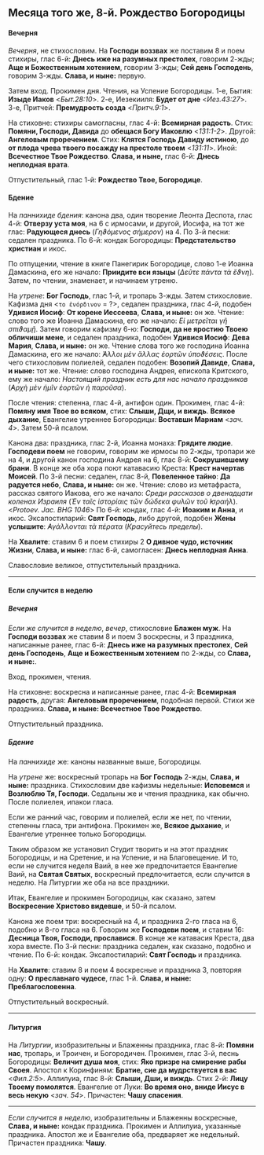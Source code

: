 
## Месяца того же, 8-й. Рождество Богородицы

#### Вечерня

*Вечерня*, не стихословим. На **Господи воззвах** же поставим 8 и поем стихиры, глас 6-й: 
**Днесь иже на разумных престолех**, говорим 2-жды; **Аще и Божественным хотением**, говорим 3-жды; 
**Сей день Господень**, говорим 3-жды. **Слава, и ныне:** первую.

Затем вход. Прокимен дня. Чтения, на Успение Богородицы. 1-е, Бытия: **Изыде Иаков** <*Быт.28:10*>. 
2-е, Иезекииля: **Будет от дне** <*Иез.43:27*>. 3-е, Притчей: **Премудрость созда** <*Притч.9:1*>. 

На стиховне: стихиры самогласны, глас 4-й: **Всемирная радость**. 
Стих: **Помяни, Господи, Давида** до **обещася Богу Иаковлю** <*131:1-2*>. 
Другой: **Ангеловым проречением**.
Стих: **Клятся Господь Давиду истиною**, до **от плода чрева твоего посажду на престоле твоем** <*131:11*>. 
Иной: **Всечестное Твое Рождество**. **Слава, и ныне,** глас 6-й: **Днесь неплодная врата**.

Отпустительный, глас 1-й: **Рождество Твое, Богородице**.

#### Бдение

На *паннихиде бдения*: канона два, один творение Леонта Деспота, глас 4-й: **Отверзу уста моя**, 
на 6 с ирмосами, и другой, Иосифа, на тот же глас: **Радующеся днесь** (*Γηϑόμενος σήμερον*) на 4. 
По 3-й песни: седален праздника. 
По 6-й: кондак Богородицы: **Предстательство христиан** и икос. 

По отпущении, чтение в книге Панегирик Богородице, слово 1-е Иоанна Дамаскина, его же начало: 
**Приидите вси языцы** (*Δεῦτε πάντα τὰ ἔϑνη*). Затем, по чтении, знаменает, и начинаем утреню.

На *утрене*: **Бог Господь**, глас 1-й, и тропарь 3-жды. 
Затем стихословие. Кафизма дня <`το ἐνόρδινον` = ?>, седален праздника, глас 4-й, подобен **Удивися Иосиф**: 
**От корене Иессеева**, **Слава, и ныне:** он же. Чтение: слово того же Иоанна Дамаскина, его же начало: 
*Εἰ μετρεῖται γῆ σπιϑαμῇ*. 
Затем говорим кафизму 6-ю: **Господи, да не яростию Твоею обличиши мене**, и седален праздника, 
подобен **Удивися Иосиф**: **Дева Мария**, **Слава, и ныне:** он же. Чтение слова того же господина 
Иоанна Дамаскина, его же начало: *̓́Αλλοι μὲν ἄλλας ἐορτῶν ὑποϑέσεις*. 
После чего стихословим полиелей, седален подобен: **Возопий Давиде**, **Слава, и ныне:** тот же. Чтение: 
слово господина Андрея, епископа Критского, ему же начало: *Настоящий праздник есть для нас начало праздников* 
(*̓Αρχὴ μὲν ἡμῖν ἑορτῶν ἡ παροῦσα*).  

После чтения: степенна, глас 4-й, антифон один. Прокимен, глас 4-й: **Помяну имя Твое во всяком**, 
стих: **Слыши, Дщи, и виждь**. **Всякое дыхание**, Евангелие утреннее Богородицы: **Воставши Мариам** <*зач. 4*>. 
Затем 50-й псалом. 

Канона два: праздника, глас 2-й, Иоанна монаха: **Грядите людие**. **Господеви поем** не говорим, 
говорим же ирмосы по 2-жды, тропари же на 4, и другой канон господина Андрея на 6, глас 8-й: 
**Сокрушившему брани**. В конце же оба хора поют катавасию Креста: **Крест начертав Моисей**. 
По 3-й песни: седален, глас 8-й, **Повеленное тайно**: **Да радуется небо**, **Слава, и ныне:** он же. 
Чтение: слово из метафраста, рассказ святого Иакова, его же начало: *Среди рассказов о двенадцати 
коленах Израиля* (*Ἐν ταῖς ἱστορίαις τῶν δώδεκα φυλῶν τοῦ ̓Ισραήλ*). <*Protoev. Jac. BHG 1046*> 
По 6-й: кондак, глас 4-й: **Иоаким и Анна**, и икос. 
Эксапостиларий: **Свят Господь**, либо другой, подобен **Жены услышите**: *̓Αγάλλονται τὰ πέρατα* 
(*Красуйтесь пределы*).

На **Хвалите**: ставим 6 и поем стихиры 2 **О дивное чудо, источник Жизни**, **Слава, и ныне:** 
глас 6-й, самогласен: **Днесь неплодная Анна**. 

Славословие великое, отпустительный праздника.

---

#### Если случится в неделю

##### Вечерня

*Если же случится в неделю*, *вечер*, стихословие **Блажен муж**. На **Господи воззвах** же 
ставим 8 и поем 3 воскресны, и 3 праздника, написанные ранее, глас 6-й: **Днесь иже на 
разумных престолех**, **Сей день Господень**, **Аще и Божественным хотением** по 2-жды, 
со **Слава, и ныне:**.

Вход, прокимен, чтения. 

На стиховне: воскресна и написанные ранее, глас 4-й: **Всемирная радость**, 
другая: **Ангеловым проречением**, подобная первой. Стихи же праздника. 
**Слава, и ныне: Всечестное Твое Рождество**. 

Отпустительный праздника. 

##### Бдение

На *паннихиде* же: каноны названные выше, Богородицы.

На *утрене* же: воскресный тропарь на **Бог Господь** 2-жды, **Слава, и ныне:** праздника. 
Стихословим две кафизмы недельные: **Исповемся** и **Возлюблю Тя, Господи**. Седальны же 
и чтения праздника, как обычно. После полиелея, ипакои гласа. 

Если же ранний час, говорим и полиелей, если же нет, по чтении, степенны гласа, три антифона. 
Прокимен же, **Всякое дыхание**, и Евангелие утреннее только Богородицы. 

Таким образом же установил Студит творить и на этот праздник Богородицы, и на Сретение, и 
на Успение, и на Благовещение. И то, если не случится неделя Ваий, в нее же предпочитается 
Евангелие Ваий, на **Святая Святых**, воскресный предпочитается, если случится в неделю. 
На Литургии же оба на все праздники.   

Итак, Евангелие и прокимен Богородицы, как сказано, затем **Воскресение Христово видевше**, 
и 50-й псалом.

Канона же поем три: воскресный на 4, и праздника 2-го гласа на 6, подобно и 8-го гласа 
на 6. Говорим же **Господеви поем**, и ставим 16: **Десница Твоя, Господи, прославися**. 
В конце же катавасия Креста, два хора вместе. 
По 3-й песни: праздника седален, как сказано, подобно и чтение. 
По 6-й: кондак. 
Эксапостиларий: **Свят Господь** и праздника. 

На **Хвалите**: ставим 8 и поем 4 воскресные и праздника 3, повторяя одну: **О преславнаго 
чудесе**, глас 1-й. **Слава, и ныне: Преблагословенна**. 

Отпустительный воскресный.  

---

#### Литургия

На *Литургии*, изобразительны и Блаженны праздника, глас 8-й: **Помяни нас**, тропарь, 
и Троичен, и Богородичен. 
Прокимен, глас 3-й, песнь Богородицы: **Величит душа моя**, стих: **Яко призре на смирение 
рабы Своея**. 
Апостол к Коринфиням: **Братие, сие да мудрствуется в вас** <*Фил.2:5*>. 
Аллилуиа, глас 8-й: **Слыши, Дши, и виждь**. Стих 2-й: **Лицу Твоему помолятся**. 
Евангелие от Луки: **Во время оно, вниде Иисус в весь некую** <*зач. 54*>. 
Причастен: **Чашу спасения**. 

---

*Если случится в неделю*, изобразительны и Блаженны воскресные, **Слава, и ныне:** кондак 
праздника. 
Прокимен и Аллилуиа, указанные праздника. 
Апостол же и Евангелие оба, предваряет же недельный. 
Причастен праздника: **Чашу**. 
